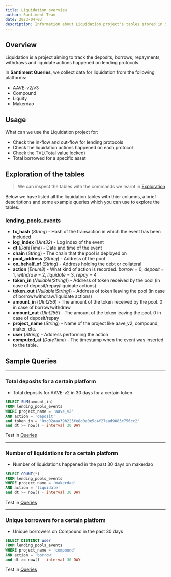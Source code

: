 ```yaml
---
title: Liquidation overview
author: Santiment Team
date: 2023-04-03
description: Information about Liquidation project's tables stored in Santiment Queries.
---
```


## Overview
Liquidation is a project aiming to track the deposits, borrows, repayments, withdraws and liquidate actions happened on lending protocols. 

In **Santiment Queries**, we collect data for liquidation from the following platforms: 

- AAVE-v2/v3
- Compound
- Liquity
- Makerdao

## Usage
What can we use the Liquidation project for:

- Check the in-flow and out-flow for lending protocols
- Check the liquidation actions happened on each protocol
- Check the TVL(Total value locked)
- Total borrowed for a specific asset

## Exploration of the tables

> We can inspect the tables with the commands we learnt in [Exploration](/santiment-queries/exploration/)

Below we have listed all the liquidation tables with thier columns, a brief descriptions and some example queries which you can use to explore the tables.

### lending\_pools\_events

- **tx_hash** (*String*) - Hash of the transaction in which the event has been included
- **log_index** (*UInt32*) - Log index of the event
- **dt** (*DateTime*) - Date and time of the event
- **chain** (*String*) - The chain that the pool is deployed on
- **pool_address** (*String*) - Address of the pool
- **on_behalf_of** (*String*) - Address holding the debt or collateral
- **action** (*Enum8*) - What kind of action is recorded. *borrow* = 0, *deposit* = 1, *withdraw* = 2, *liquidate* = 3, *repay* = 4
- **token_in** (*Nullable(String)*) - Address of token received by the pool (in case of deposit/repay/liquidate actions)
- **token_out** (*Nullable(String)*) - Address of token leaving the pool (in case of borrow/withdraw/liquidate actions)
- **amount_in** (*UInt256*) - The amount of the token received by the pool. 0 in case of borrow/withdraw
- **amount_out** (*UInt256*) - The amount of the token leaving the pool. 0 in case of deposit/repay
- **project_name** (*String*) - Name of the project like aave_v2, compound, maker, etc.
- **user** (*String*) - Address performing the action
- **computed_at** (*DateTime*) - The timestamp when the event was inserted to the table.


## Sample Queries

---
### Total deposits for a certain platform
- Total deposits for AAVE-v2 in 30 days for a certain token

```sql
SELECT SUM(amount_in)
FROM lending_pools_events
WHERE project_name = 'aave_v2' 
AND action = 'deposit'
and token_in = '0xc02aaa39b223fe8d0a0e5c4f27ead9083c756cc2'
and dt >= now() - interval 30 DAY
```
Test in [Queries](https://app.santiment.net/queries/?panels=%5B%7B%22name%22%3A%22Default%20panel%20title%22%2C%22sql%22%3A%7B%22query%22%3A%22SELECT%20SUM(amount_in)%5CnFROM%20lending_pools_events%5CnWHERE%20project_name%20%3D%20%27aave_v2%27%20%5CnAND%20action%20%3D%20%27deposit%27%5Cnand%20token_in%20%3D%20%270xc02aaa39b223fe8d0a0e5c4f27ead9083c756cc2%27%5Cnand%20dt%20%3E%3D%20now()%20-%20interval%2030%20DAY%22%2C%22parameters%22%3A%7B%7D%7D%2C%22settings%22%3A%7B%22type%22%3A%22TABLE%22%2C%22layout%22%3A%5B0%2C0%2C6%2C3%5D%2C%22columns%22%3A%5B%7B%22title%22%3A%22sum(amount_in)%22%7D%5D%2C%22parameters%22%3A%5B%5D%7D%7D%5D&selected=0)

---
### Number of liquidations for a certain platform
- Number of liquidations happened in the past 30 days on makerdao

```sql
SELECT COUNT(*)
FROM lending_pools_events
WHERE project_name = 'makerdao' 
AND action = 'liquidate'
and dt >= now() - interval 30 DAY
```
Test in [Queries](https://app.santiment.net/queries/?panels=%5B%7B%22name%22%3A%22Default%20panel%20title%22%2C%22sql%22%3A%7B%22query%22%3A%22SELECT%20COUNT(*)%5CnFROM%20lending_pools_events%5CnWHERE%20project_name%20%3D%20%27makerdao%27%20%5CnAND%20action%20%3D%20%27liquidate%27%5Cnand%20dt%20%3E%3D%20now()%20-%20interval%2030%20DAY%22%2C%22parameters%22%3A%7B%7D%7D%2C%22settings%22%3A%7B%22type%22%3A%22TABLE%22%2C%22layout%22%3A%5B0%2C0%2C6%2C3%5D%2C%22columns%22%3A%5B%7B%22title%22%3A%22count()%22%7D%5D%2C%22parameters%22%3A%5B%5D%7D%7D%5D&selected=0)

---
### Unique borrowers for a certain platform
- Unique borrowers on Compound in the past 30 days

```sql
SELECT DISTINCT user
FROM lending_pools_events
WHERE project_name = 'compound' 
AND action = 'borrow'
and dt >= now() - interval 30 DAY
```
Test in [Queries](https://app.santiment.net/queries/?panels=%5B%7B%22name%22%3A%22Default%20panel%20title%22%2C%22sql%22%3A%7B%22query%22%3A%22SELECT%20DISTINCT%20user%5CnFROM%20lending_pools_events%5CnWHERE%20project_name%20%3D%20%27compound%27%20%5CnAND%20action%20%3D%20%27borrow%27%5Cnand%20dt%20%3E%3D%20now()%20-%20interval%2030%20DAY%22%2C%22parameters%22%3A%7B%7D%7D%2C%22settings%22%3A%7B%22type%22%3A%22TABLE%22%2C%22layout%22%3A%5B0%2C0%2C6%2C3%5D%2C%22columns%22%3A%5B%7B%22title%22%3A%22user%22%7D%5D%2C%22parameters%22%3A%5B%5D%7D%7D%5D&selected=0)